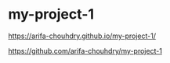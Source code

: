 # my-project-1

https://arifa-chouhdry.github.io/my-project-1/

https://github.com/arifa-chouhdry/my-project-1
